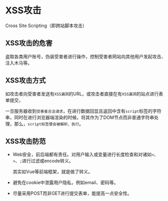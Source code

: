 # XSS攻击

Cross Site Scripting（即跨站脚本攻击）

## XSS攻击的危害

盗取各类用户账号，伪装受害者进行操作，控制受害者网站向其他用户发起攻击、注入木马等。

## XSS攻击方式

如攻击者向受害者发送有`XSS漏洞`的URL，或攻击者直接在有`XSS漏洞`的站点进行表单提交，

一旦服务器收到`受害者合法请求`，在进行数据回显且返回中含有`script`标签的字符串，同时在进行浏览器端渲染的时候，将其作为了DOM节点而非普通字符串处理，那么，`script标签便会被解析、执行`。

## XSS攻击防范

- Web安全，前后端都有责任。对用户输入或变量进行长度检查和对诸如`<`、`>`、`;`进行过滤或encode转义。

  其实如Vue等前端框架，就是做了转义。
- 避免在cookie中泄露用户隐私，例如email、密码等。
- 尽量采用POST而非GET进行提交表单，能提高一点安全性。
